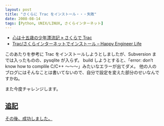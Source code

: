 ```yaml
---
layout: post
title: "さくらに Trac をインストール・・・失敗"
date: 2008-08-14
tags: [Python, UNIX/LINUX, さくらインターネット]
---
```


- [心は十五歳の少年漂流記 » さくらで Trac](http://seasaw.eek.jp/wordpress/?p=38)
- [Trac/さくらインターネットでインストール &#8211; Happy Engineer Life](http://wiki.cre8system.jp/index.php?Trac%2F%A4%B5%A4%AF%A4%E9%A5%A4%A5%F3%A5%BF%A1%BC%A5%CD%A5%C3%A5%C8%A4%C7%A5%A4%A5%F3%A5%B9%A5%C8%A1%BC%A5%EB)

このあたりを参考に Trac をインストールしようとしましたが、Subversion までは入ったものの、pysqlite が入らず。
build しようとすると、「error: don&#8217;t know how to complile C/C++ ～～～」みたいなエラーが出てダメ。
他の人のブログにはそんなことは書いてないので、自分で設定を変えた部分のせいなんですかね。

また今度チャレンジします。

## <ins>追記</ins>

[その後、成功しました。](/blog/2008/08/23/succeed-to-install-trac-at-sakura-internet/)
